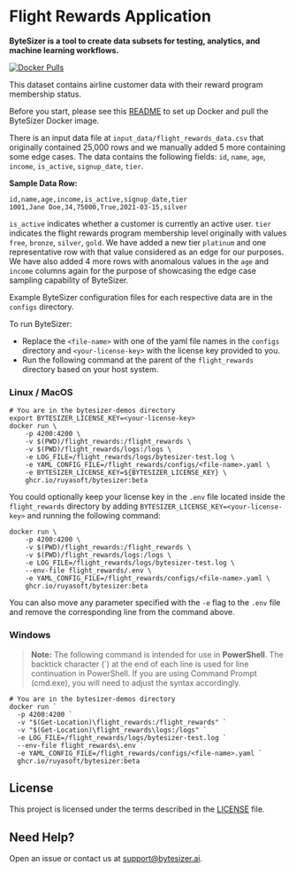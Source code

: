 # Flight Rewards Application

**ByteSizer is a tool to create data subsets for testing, analytics, and machine learning workflows.**

[![Docker Pulls](https://img.shields.io/badge/docker-ready-blue)](https://github.com/orgs/ruyasoft/packages/container/package/bytesizer)

This dataset contains airline customer data with their reward program membership status.

Before you start, please see this [README](../README.md) to set up Docker and pull the ByteSizer Docker image.

There is an input data file at `input_data/flight_rewards_data.csv` that originally contained 25,000 rows and we manually added 5 more containing some edge cases.
The data contains the following fields: `id`, `name`, `age`, `income`, `is_active`, `signup_date`, `tier`.

**Sample Data Row:**
```
id,name,age,income,is_active,signup_date,tier
1001,Jane Doe,34,75000,True,2021-03-15,silver
```

`is_active` indicates whether a customer is currently an active user.
`tier` indicates the flight rewards program membership level originally with values `free`, `bronze`, `silver`, `gold`.
We have added a new tier `platinum` and one representative row with that value considered as an edge for our purposes.
We have also added 4 more rows with anomalous values in the `age` and `income` columns again for the purpose of showcasing the edge case sampling capability of ByteSizer.

Example ByteSizer configuration files for each respective data are in the `configs` directory.

To run ByteSizer:
* Replace the `<file-name>` with one of the yaml file names in the `configs` directory and `<your-license-key>` with the license key provided to you.
* Run the following command at the parent of the `flight_rewards` directory based on your host system.

### Linux / MacOS
```shell
# You are in the bytesizer-demos directory
export BYTESIZER_LICENSE_KEY=<your-license-key>
docker run \
    -p 4200:4200 \
    -v $(PWD)/flight_rewards:/flight_rewards \
    -v $(PWD)/flight_rewards/logs:/logs \
    -e LOG_FILE=/flight_rewards/logs/bytesizer-test.log \
    -e YAML_CONFIG_FILE=/flight_rewards/configs/<file-name>.yaml \
    -e BYTESIZER_LICENSE_KEY=${BYTESIZER_LICENSE_KEY} \
    ghcr.io/ruyasoft/bytesizer:beta
```

You could optionally keep your license key in the `.env` file located inside the `flight_rewards` directory by adding `BYTESIZER_LICENSE_KEY=<your-license-key>` and running the following command:
```shell
docker run \
    -p 4200:4200 \
    -v $(PWD)/flight_rewards:/flight_rewards \
    -v $(PWD)/flight_rewards/logs:/logs \
    -e LOG_FILE=/flight_rewards/logs/bytesizer-test.log \
    --env-file flight_rewards/.env \
    -e YAML_CONFIG_FILE=/flight_rewards/configs/<file-name>.yaml \
    ghcr.io/ruyasoft/bytesizer:beta
```
You can also move any parameter specified with the `-e` flag to the `.env` file and remove the corresponding line from the command above.

### Windows
> **Note:** The following command is intended for use in **PowerShell**. The backtick character (\`) at the end of each line is used for line continuation in PowerShell. If you are using Command Prompt (cmd.exe), you will need to adjust the syntax accordingly.

```shell
# You are in the bytesizer-demos directory
docker run `
  -p 4200:4200 `
  -v "$(Get-Location)\flight_rewards:/flight_rewards" `
  -v "$(Get-Location)\flight_rewards\logs:/logs" `
  -e LOG_FILE=/flight_rewards/logs/bytesizer-test.log `
  --env-file flight_rewards\.env `
  -e YAML_CONFIG_FILE=/flight_rewards/configs/<file-name>.yaml `
  ghcr.io/ruyasoft/bytesizer:beta
```

## License

This project is licensed under the terms described in the [LICENSE](LICENSE.txt) file.

## Need Help?

Open an issue or contact us at support@bytesizer.ai.

